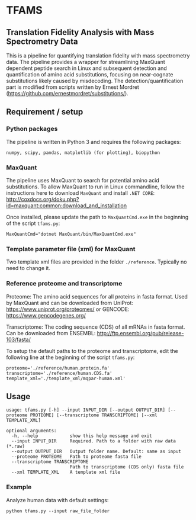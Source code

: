 # TFAMS
## Translation Fidelity Analysis with Mass Spectrometry Data

This is a pipeline for quantifying translation fidelity with mass spectrometry data. The pipeline provides a wrapper for streamlining MaxQuant dependent peptide search in Linux and subsequent detection and quantification of amino acid substitutions, focusing on near-cognate substitutions likely caused by misdecoding. The detection/quantification part is modified from scripts written by Ernest Mordret (https://github.com/ernestmordret/substitutions/).

## Requirement / setup

### Python packages

The pipeline is written in Python 3 and requires the following packages:

```numpy, scipy, pandas, matplotlib (for plotting), biopython```

### MaxQuant

The pipeline uses MaxQuant to search for potential amino acid substitutions. To allow MaxQuant to run in Linux commandline, follow the instructions here to download ```MaxQuant``` and install ```.NET CORE```: http://coxdocs.org/doku.php?id=maxquant:common:download_and_installation

Once installed, please update the path to ```MaxQuantCmd.exe``` in the beginning of the script ```tfams.py```:

```
MaxQuantCmd="dotnet MaxQuant/bin/MaxQuantCmd.exe"
``` 

### Template parameter file (xml) for MaxQuant
Two template xml files are provided in the folder ```./reference```. Typically no need to change it.

### Reference proteome and transcriptome

Proteome: The amino acid sequences for all proteins in fasta format. Used by MaxQuant and can be downloaded from UniProt: https://www.uniprot.org/proteomes/ or GENCODE: https://www.gencodegenes.org/

Transcriptome: The coding sequence (CDS) of all mRNAs in fasta format. Can be downloaded from ENSEMBL: http://ftp.ensembl.org/pub/release-103/fasta/

To setup the default paths to the proteome and transcriptome, edit the following line at the beginning of the script ```tfams.py```:

```
proteome='./reference/human.protein.fa'
transcriptome='./reference/human.CDS.fa'
template_xml='./template_xml/mqpar-human.xml'
```
## Usage

```
usage: tfams.py [-h] --input INPUT_DIR [--output OUTPUT_DIR] [--proteome PROTEOME] [--transcriptome TRANSCRIPTOME] [--xml TEMPLATE_XML]

optional arguments:
  -h, --help            show this help message and exit
  --input INPUT_DIR     Required. Path to a folder with raw data (*.raw)
  --output OUTPUT_DIR   Output folder name. Default: same as input
  --proteome PROTEOME   Path to proteome fasta file
  --transcriptome TRANSCRIPTOME
                        Path to transcriptome (CDS only) fasta file
  --xml TEMPLATE_XML    A template xml file
``` 

### Example

Analyze human data with default settings: 

```
python tfams.py --input raw_file_folder
``` 

